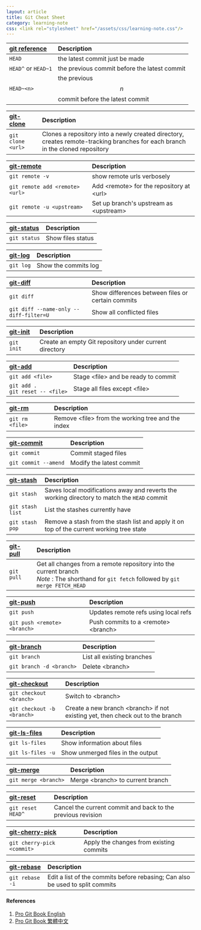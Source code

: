```yaml
---
layout: article
title: Git Cheat Sheet
category: learning-note
css: <link rel="stylesheet" href="/assets/css/learning-note.css"/>
---
```


| [git reference](https://git-scm.com/book/en/v2/Git-Internals-Git-References) | Description |
|:-----------------------------------------------------------------------------|:------------|
| `HEAD` | the latest commit just be made |
| `HEAD^` or `HEAD~1` | the previous commit before the latest commit |
| `HEAD~<n>` | the previous $$n$$ commit before the latest commit |

| [git-clone](https://git-scm.com/docs/git-clone) | Description |
|:------------------------------------------------|:------------|
| `git clone <url>` | Clones a repository into a newly created directory, creates remote-tracking branches for each branch in the cloned repository |

| [git-remote](https://git-scm.com/docs/git-remote) | Description |
|:--------------------------------------------------|:------------|
| `git remote -v` | show remote urls verbosely |
| `git remote add <remote> <url>` | Add \<remote\> for the repository at \<url\> |
| `git remote -u <upstream>` | Set up branch's upstream as \<upstream\> |

| [git-status](https://git-scm.com/docs/git-status) | Description |
|:--------------------------------------------------|:------------|
| `git status` | Show files status |

| [git-log](https://git-scm.com/docs/git-log) | Description |
|:--------------------------------------------|:------------|
| `git log` | Show the commits log |

| [git-diff](https://git-scm.com/docs/git-diff) | Description |
|:----------------------------------------------|:------------|
| `git diff` | Show differences between files or certain commits |
| `git diff --name-only --diff-filter=U` | Show all conflicted files |

| [git-init](https://git-scm.com/docs/git-init) | Description |
|:----------------------------------------------|:------------|
| `git init` | Create an empty Git repository under current directory|

| [git-add](https://git-scm.com/docs/git-add) | Description |
|:--------------------------------------------|:------------|
| `git add <file>` | Stage \<file\> and be ready to commit |
| `git add .` <br/> `git reset -- <file>` | Stage all files except \<file\> |

| [git-rm](https://git-scm.com/docs/git-rm) | Description |
|:--------------------------------------------|:------------|
| `git rm <file>` | Remove \<file\> from the working tree and the index |

| [git-commit](https://git-scm.com/docs/git-commit) | Description |
|:--------------------------------------------------|:------------|
| `git commit` | Commit staged files |
| `git commit --amend` | Modify the latest commit |

| [git-stash](https://git-scm.com/docs/git-stash) | Description |
|:------------------------------------------------|:------------|
| `git stash` | Saves local modifications away and reverts the working directory to match the `HEAD` commit |
| `git stash list` | List the stashes currently have |
| `git stash pop` | Remove a stash from the stash list and apply it on top of the current working tree state |

| [git-pull](https://git-scm.com/docs/git-pull) | Description |
|:----------------------------------------------|:------------|
| `git pull` | Get all changes from a remote repository into the current branch <br/> *Note* : The shorthand for `git fetch` followed by `git merge FETCH_HEAD` |

| [git-push](https://git-scm.com/docs/git-push) | Description |
|:----------------------------------------------|:------------|
| `git push` | Updates remote refs using local refs |
| `git push <remote> <branch>` | Push commits to a \<remote\> \<branch\> |

| [git-branch](https://git-scm.com/docs/git-branch) | Description |
|:--------------------------------------------------|:------------|
| `git branch` | List all existing branches |
| `git branch -d <branch>` | Delete \<branch\> |

| [git-checkout](https://git-scm.com/docs/git-checkout) | Description |
|:------------------------------------------------------|:------------|
| `git checkout <branch>` | Switch to \<branch\> |
| `git checkout -b <branch>` | Create a new branch \<branch\> if not existing yet, then check out to the branch |

| [git-ls-files](https://git-scm.com/docs/git-ls-files) | Description |
|:------------------------------------------------------|:------------|
| `git ls-files` | Show information about files |
| `git ls-files -u` | Show unmerged files in the output |

| [git-merge](https://git-scm.com/docs/git-merge) | Description |
|:------------------------------------------------|:------------|
| `git merge <branch>` | Merge \<branch\> to current branch |

| [git-reset](https://git-scm.com/docs/git-reset) | Description |
|:------------------------------------------------|:------------|
| `git reset HEAD^` | Cancel the current commit and back to the previous revision |

| [git-cherry-pick](https://git-scm.com/docs/git-cherry-pick) | Description |
|:------------------------------------------------------------|:------------|
| `git cherry-pick <commit>` | Apply the changes from existing commits |

| [git-rebase](https://git-scm.com/docs/git-rebase) | Description |
|:--------------------------------------------------|:------------|
| `git rebase -i` | Edit a list of the commits before rebasing; Can also be used to split commits |

#### References

1. [Pro Git Book English](https://git-scm.com/book/en/v2)
2. [Pro Git Book 繁體中文](https://git-scm.com/book/zh-tw/v1)